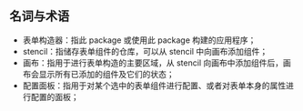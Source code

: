 ## 名词与术语

- 表单构造器：指此 package 或使用此 package 构建的应用程序；
- stencil：指储存表单组件的仓库，可以从 stencil 中向画布添加组件；
- 画布：指用于进行表单构造的主要区域，从 stencil 向画布中添加组件后，画布会显示所有已添加的组件及它们的状态；
- 配置面板：指用于对某个选中的表单组件进行配置、或者对表单本身的属性进行配置的面板；
